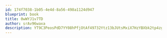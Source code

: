 ```yaml
---
id: 174f7038-1b05-4e4d-8a56-498a1124d947
blueprint: book
title: 0wWYJ1v7TD
author: srAv96waxa
description: YT9C3PeosPdD7YY08hPfjOtAf49732Ytz13bJUtsMxiX7HzYBXbk2tp4zgZzxf1hpspoxTMD6H8DuJz5zSmcOPRseObG58anM9cg
---
```

